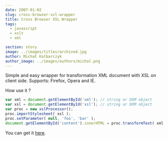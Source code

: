 ```yaml
---
date: 2007-01-02
slug: cross-browser-xsl-wrapper
title: Cross Browser XSL Wrapper
tags:
  - javascript
  - xslt
  - xml

section: story
image: ../images/titles/archived.jpg
author: Michał Kalbarczyk
author_image: ../images/authors/michal.png
---
```


Simple and easy wrapper for transformation XML document with XSL on client side. Supports: Firefox, Opera and IE.

How use it ?

```js
var xml = document.getElementById('xml'); // string or DOM object
var xsl = document.getElementById('xsl'); // string or DOM object
var proc = new xslProcessor();
proc.importStylesheet( xsl );
proc.setParameter( null, 'foo', 'bar' );
document.getElementById('content').innerHTML = proc.transformText( xml );
```

You can get it [here](http://fazibear.googlepages.com/xslWrapper.zip).
